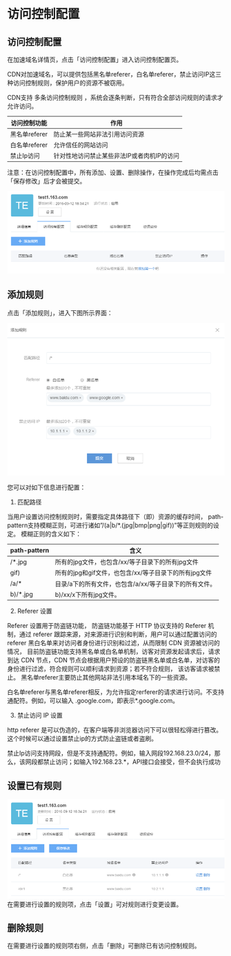 # 访问控制配置
## 访问控制配置

在加速域名详情页，点击「访问控制配置」进入访问控制配置页。

CDN对加速域名，可以提供包括黑名单referer，白名单referer，禁止访问IP这三种访问控制规则，保护用户的资源不被窃用。

CDN支持 多条访问控制规则 ，系统会逐条判断，只有符合全部访问规则的请求才允许访问。


|访问控制功能	  |                         **作用**                         |
|-----------------|----------------------------------------------------------|
|黑名单referer    |防止某一些网站非法引用访问资源	                         |
|白名单referer    |允许信任的网站访问	                                     |        
|禁止Ip访问       |针对性地访问禁止某些非法IP或者肉机IP的访问	             |

  
注意：在访问控制配置中，所有添加、设置、删除操作，在操作完成后均需点击「保存修改」后才会被提交。

![](../../image/CDN-访问控制配置-访问控制页.png)

## 添加规则

点击「添加规则」，进入下图所示界面：

![](../../image/CDN-访问控制配置-添加访问控制规则.png)

您可以对如下信息进行配置：
1. 匹配路径

当用户设置访问控制规则时，需要指定具体路径下（即<path-pattren>）资源的缓存时间， path-pattern支持模糊正则，可进行诸如”/(a|b/*.(jpg|bmp|png|gif))”等正则规则的设定。 模糊正则的含义如下：


|path-pattern	  |                         **含义**                         |
|-----------------|----------------------------------------------------------|
| /*.jpg          |所有的jpg文件，也包含/xx/等子目录下的所有jpg文件	         |
| gif)            |所有的jpg和gif文件，也包含/xx/等子目录下的所有jpg文件	 |        
| /a/*            |目录/a下的所有文件，也包含/a/xx/等子目录下的所有文件。	 |
| b)/*.jpg	      |b)/xx/x下所有jpg文件。	                                 | 


2. Referer 设置

Referer 设置用于防盗链功能， 防盗链功能基于 HTTP 协议支持的 Referer 机制，通过 referer 跟踪来源，对来源进行识别和判断，用户可以通过配置访问的 referer 黑白名单来对访问者身份进行识别和过滤，从而限制 CDN 资源被访问的情况， 目前防盗链功能支持黑名单或白名单机制，访客对资源发起请求后，请求到达 CDN 节点，CDN 节点会根据用户预设的防盗链黑名单或白名单，对访客的身份进行过滤，符合规则可以顺利请求到资源；若不符合规则， 该访客请求被禁止。 黑名单referer主要防止其他网站非法引用本域名下的一些资源。

白名单referer与黑名单referer相反，为允许指定rerferer的请求进行访问。<referer>不支持通配符。例如，可以输入 .google.com，即表示*.google.com。

3. 禁止访问 IP 设置

http referer 是可以伪造的，在客户端等非浏览器访问下可以很轻松得进行篡改。这个时候可以通过设置禁止ip的方式防止盗链或者盗刷。

禁止Ip访问支持网段，但是不支持通配符。例如，输入网段192.168.23.0/24，那么，该网段都禁止访问；如输入192.168.23.*，API接口会接受，但不会执行成功

## 设置已有规则

![](../../image/CDN-访问控制配置-访问控制规则列表.png)
在需要进行设置的规则项，点击「设置」可对规则进行变更设置。
## 删除规则

在需要进行设置的规则项右侧，点击「删除」可删除已有访问控制规则。

